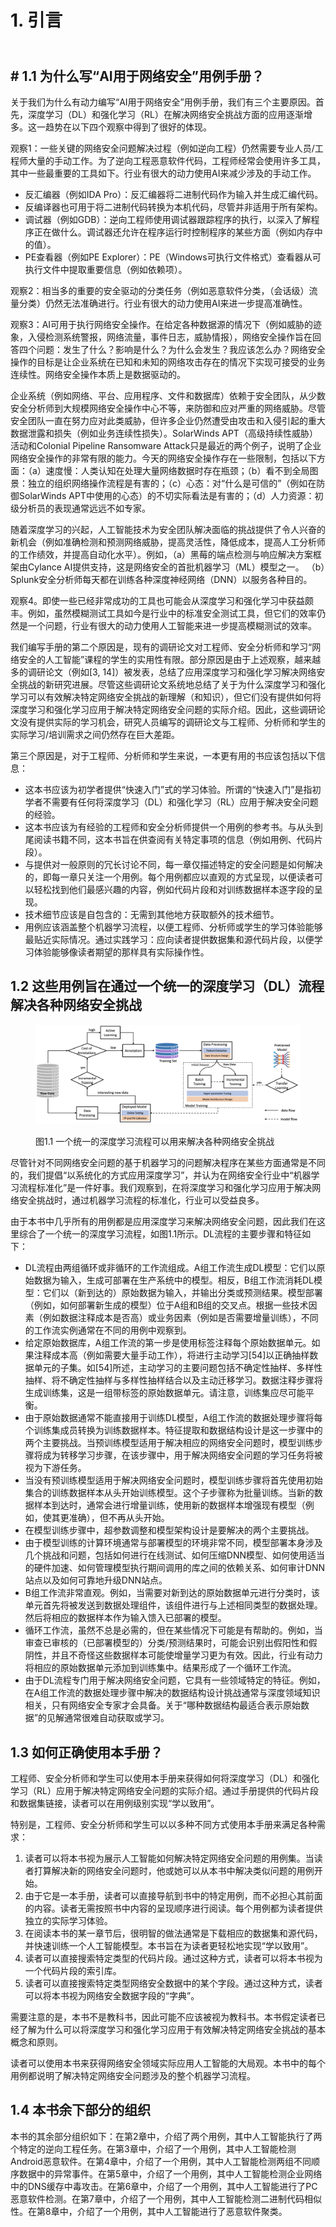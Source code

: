 # 1. 引言

\
\#  1.1 为什么写“AI用于网络安全”用例手册？
---------------------------

关于我们为什么有动力编写“AI用于网络安全”用例手册，我们有三个主要原因。首先，深度学习（DL）和强化学习（RL）在解决网络安全挑战方面的应用逐渐增多。这一趋势在以下四个观察中得到了很好的体现。

观察1：一些关键的网络安全问题解决过程（例如逆向工程）仍然需要专业人员/工程师大量的手动工作。为了逆向工程恶意软件代码，工程师经常会使用许多工具，其中一些最重要的工具如下。行业有很大的动力使用AI来减少涉及的手动工作。

* 反汇编器（例如IDA Pro）：反汇编器将二进制代码作为输入并生成汇编代码。
* 反编译器也可用于将二进制代码转换为本机代码，尽管并非适用于所有架构。
* 调试器（例如GDB）：逆向工程师使用调试器跟踪程序的执行，以深入了解程序正在做什么。调试器还允许在程序运行时控制程序的某些方面（例如内存中的值）。
* PE查看器（例如PE Explorer）：PE（Windows可执行文件格式）查看器从可执行文件中提取重要信息（例如依赖项）。

观察2：相当多的重要的安全驱动的分类任务（例如恶意软件分类，（会话级）流量分类）仍然无法准确进行。行业有很大的动力使用AI来进一步提高准确性。

观察3：AI可用于执行网络安全操作。在给定各种数据源的情况下（例如威胁的迹象，入侵检测系统警报，网络流量，事件日志，威胁情报），网络安全操作旨在回答四个问题：发生了什么？影响是什么？为什么会发生？我应该怎么办？网络安全操作的目标是让企业系统在已知和未知的网络攻击存在的情况下实现可接受的业务连续性。网络安全操作本质上是数据驱动的。

企业系统（例如网络、平台、应用程序、文件和数据库）依赖于安全团队，从少数安全分析师到大规模网络安全操作中心不等，来防御和应对严重的网络威胁。尽管安全团队一直在努力应对此类威胁，但许多企业仍然遭受由攻击和入侵引起的重大数据泄露和损失（例如业务连续性损失）。SolarWinds APT（高级持续性威胁）活动和Colonial Pipeline Ransomware Attack只是最近的两个例子，说明了企业网络安全操作的非常有限的能力。今天的网络安全操作存在一些限制，包括以下方面：（a）速度慢：人类认知在处理大量网络数据时存在瓶颈；（b）看不到全局图景：独立的组织网络操作流程是有害的；（c）心态：对“什么是可信的”（例如在防御SolarWinds APT中使用的心态）的不切实际看法是有害的；（d）人力资源：初级分析员的表现通常远远不如专家。

随着深度学习的兴起，人工智能技术为安全团队解决面临的挑战提供了令人兴奋的新机会（例如准确检测和预测网络威胁，提高灵活性，降低成本，提高人工分析师的工作绩效，并提高自动化水平）。例如，（a）黑莓的端点检测与响应解决方案框架由Cylance AI提供支持，这是网络安全的首批机器学习（ML）模型之一。 （b）Splunk安全分析师每天都在训练各种深度神经网络（DNN）以服务各种目的。

观察4。即使一些已经非常成功的工具也可能会从深度学习和强化学习中获益颇丰。例如，虽然模糊测试工具如今是行业中的标准安全测试工具，但它们的效率仍然是一个问题，行业有很大的动力使用人工智能来进一步提高模糊测试的效率。

我们编写手册的第二个原因是，现有的调研论文对工程师、安全分析师和学习“网络安全的人工智能”课程的学生的实用性有限。部分原因是由于上述观察，越来越多的调研论文（例如\[3, 14]）被发表，总结了应用深度学习和强化学习解决网络安全挑战的新研究进展。尽管这些调研论文系统地总结了关于为什么深度学习和强化学习可以有效解决特定网络安全挑战的新理解（和知识），但它们没有提供如何将深度学习和强化学习应用于解决特定网络安全问题的实际介绍。因此，这些调研论文没有提供实际的学习机会，研究人员编写的调研论文与工程师、分析师和学生的实际学习/培训需求之间仍然存在巨大差距。

第三个原因是，对于工程师、分析师和学生来说，一本更有用的书应该包括以下信息：

* 这本书应该为初学者提供“快速入门”式的学习体验。所谓的“快速入门”是指初学者不需要有任何将深度学习（DL）和强化学习（RL）应用于解决安全问题的经验。
* 这本书应该为有经验的工程师和安全分析师提供一个用例的参考书。与从头到尾阅读书籍不同，这本书旨在供查阅有关特定事项的信息（例如用例、代码片段）。
* 与提供对一般原则的冗长讨论不同，每一章仅描述特定的安全问题是如何解决的，即每一章只关注一个用例。每个用例都应以直观的方式呈现，以便读者可以轻松找到他们最感兴趣的内容，例如代码片段和对训练数据样本逐字段的呈现。
* 技术细节应该是自包含的：无需到其他地方获取额外的技术细节。
* 用例应该涵盖整个机器学习流程，以便工程师、分析师或学生的学习体验能够最贴近实际情况。通过实践学习：应向读者提供数据集和源代码片段，以便学习体验能够像读者期望的那样具有实际操作性。

## 1.2 这些用例旨在通过一个统一的深度学习（DL）流程解决各种网络安全挑战

<figure><img src=".gitbook/assets/image (1) (1) (1).png" alt=""><figcaption><p>图1.1 一个统一的深度学习流程可以用来解决各种网络安全挑战</p></figcaption></figure>

尽管针对不同网络安全问题的基于机器学习的问题解决程序在某些方面通常是不同的，我们提倡“以系统化的方式应用深度学习”，并认为在网络安全行业中“机器学习流程标准化”是一件好事。我们观察到，在将深度学习和强化学习应用于解决网络安全挑战时，通过机器学习流程的标准化，行业可以受益良多。

由于本书中几乎所有的用例都是应用深度学习来解决网络安全问题，因此我们在这里综合了一个统一的深度学习流程，如图1.1所示。DL流程的主要步骤和特征如下：

* DL流程由两组循环或非循环的工作流组成。A组工作流生成DL模型：它们以原始数据为输入，生成可部署在生产系统中的模型。相反，B组工作流消耗DL模型：它们以（新到达的）原始数据为输入，并输出分类或预测结果。模型部署（例如，如何部署新生成的模型）位于A组和B组的交叉点。根据一些技术因素（例如数据注释成本是否高）或业务因素（例如是否需要增量训练），不同的工作流实例通常在不同的用例中观察到。
* 给定原始数据库，A组工作流的第一步是使用标签注释每个原始数据单元。如果注释成本高（例如需要大量手动工作），将进行主动学习\[54]以正确抽样数据单元的子集。如\[54]所述，主动学习的主要问题包括不确定性抽样、多样性抽样、将不确定性抽样与多样性抽样结合以及主动迁移学习。数据注释步骤将生成训练集，这是一组带标签的原始数据单元。请注意，训练集应尽可能平衡。
* 由于原始数据通常不能直接用于训练DL模型，A组工作流的数据处理步骤将每个训练集成员转换为训练数据样本。特征提取和数据结构设计是这一步骤中的两个主要挑战。当预训练模型适用于解决相应的网络安全问题时，模型训练步骤将成为转移学习步骤，在该步骤中，用于解决网络安全问题的学习任务将被视为下游任务。
* 当没有预训练模型适用于解决网络安全问题时，模型训练步骤将首先使用初始集合的训练数据样本从头开始训练模型。这个子步骤称为批量训练。当新的数据样本到达时，通常会进行增量训练，使用新的数据样本增强现有模型（例如，使其更准确），但不再从头开始。
* 在模型训练步骤中，超参数调整和模型架构设计是要解决的两个主要挑战。
* 由于模型训练的计算环境通常与部署模型的环境非常不同，模型部署本身涉及几个挑战和问题，包括如何进行在线测试、如何压缩DNN模型、如何使用适当的硬件加速、如何管理模型执行期间调用的库之间的依赖关系、如何审计DNN站点以及如何可靠地升级DNN站点。
* B组工作流非常直观。例如，当需要对新到达的原始数据单元进行分类时，该单元首先将被发送到数据处理组件，该组件进行与上述相同类型的数据处理。然后将相应的数据样本作为输入馈入已部署的模型。
* 循环工作流，虽然不总是必需的，但在某些情况下可能是有帮助的。例如，当审查已审核的（已部署模型的）分类/预测结果时，可能会识别出假阳性和假阴性，并且不奇怪这些数据样本可能使增量学习更为有效。因此，行业有动力将相应的原始数据单元添加到训练集中。结果形成了一个循环工作流。
* 由于DL流程专门用于解决网络安全问题，它具有一些领域特定的特征。例如，在A组工作流的数据处理步骤中解决的数据结构设计挑战通常与深度领域知识相关，只有网络安全专家才会具备。关于“哪种数据结构最适合表示原始数据”的见解通常很难自动获取或学习。

## 1.3 如何正确使用本手册？

工程师、安全分析师和学生可以使用本手册来获得如何将深度学习（DL）和强化学习（RL）应用于解决特定网络安全问题的实际介绍。通过手册提供的代码片段和数据集链接，读者可以在用例级别实现“学以致用”。

特别是，工程师、安全分析师和学生可以以多种不同方式使用本手册来满足各种需求：

1. 读者可以将本书视为展示人工智能如何解决特定网络安全问题的用例集。当读者打算解决新的网络安全问题时，他或她可以从本书中解决类似问题的用例开始。
2. 由于它是一本手册，读者可以直接导航到书中的特定用例，而不必担心其前面的内容。读者无需按照书中内容的呈现顺序进行阅读。每个用例都为读者提供独立的实际学习体验。
3. 在阅读本书的某一章节后，很明智的做法通常是下载相应的数据集和源代码，并快速训练一个人工智能模型。本书旨在为读者更轻松地实现“学以致用”。
4. 读者可以直接搜索特定类型的代码片段。通过这种方式，读者可以将本书视为一个代码片段的索引库。
5. 读者可以直接搜索特定类型网络安全数据中的某个字段。通过这种方式，读者可以将本书视为网络安全数据字段的“字典”。

需要注意的是，本书不是教科书，因此可能不应该被视为教科书。本书假定读者已经了解为什么可以将深度学习和强化学习应用于有效解决特定网络安全挑战的基本概念和原则。

读者可以使用本书来获得网络安全领域实际应用人工智能的大局观。本书中的每个用例都说明了解决特定网络安全问题涉及的整个机器学习流程。

## 1.4 本书余下部分的组织

本书的其余部分组织如下：在第2章中，介绍了两个用例，其中人工智能执行了两个特定的逆向工程任务。在第3章中，介绍了一个用例，其中人工智能检测Android恶意软件。在第4章中，介绍了一个用例，其中人工智能检测两组不同顺序数据中的异常事件。在第5章中，介绍了一个用例，其中人工智能检测企业网络中的DNS缓存中毒攻击。在第6章中，介绍了一个用例，其中人工智能进行了PC恶意软件检测。在第7章中，介绍了一个用例，其中人工智能检测二进制代码相似性。在第8章中，介绍了一个用例，其中人工智能进行了恶意软件聚类。

